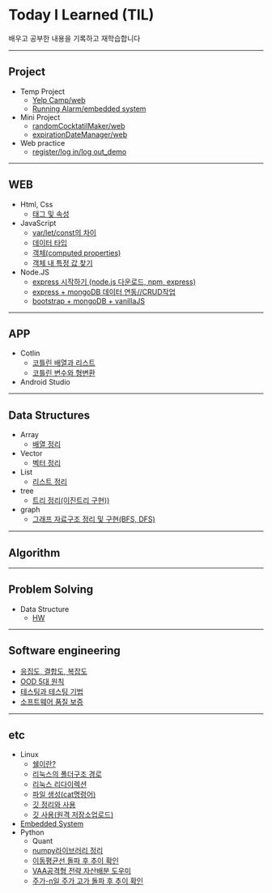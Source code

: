 # Today I Learned (TIL)
 배우고 공부한 내용을 기록하고 재학습합니다

--------------------
## Project
  + Temp Project
    + [Yelp Camp/web](https://github.com/fkthfvk112/YelpCamp/tree/main)
    + [Running Alarm/embedded system](https://github.com/fkthfvk112/embedded_system/tree/main/TempProject)
  + Mini Project
    + [randomCocktatilMaker/web](https://github.com/fkthfvk112/randomCocktatilMaker)
    + [expirationDateManager/web](https://github.com/fkthfvk112/expirationDateManager)
  + Web practice
    + [register/log in/log out_demo](https://github.com/fkthfvk112/WEB_Practice/tree/main/hashPractice)
---------------------
## WEB
+ Html, Css
  + [태그 및 속성](https://doompa.tistory.com/170)
+ JavaScript
  + [var/let/const의 차이](https://doompa.tistory.com/288)
  + [데이터 타입](https://doompa.tistory.com/290)
  + [객체(computed properties)](https://doompa.tistory.com/291)
  + [객체 내 특정 값 찾기](https://doompa.tistory.com/310)
+ Node.JS
  + [express 시작하기 (node.js 다운로드, npm, express)](https://doompa.tistory.com/308)
  + [express + mongoDB 데이터 연동//CRUD작업](https://doompa.tistory.com/309)
  + [bootstrap + mongoDB + vanillaJS](https://doompa.tistory.com/325)
---------------------
## APP
+ Cotlin
  + [코틀린 배열과 리스트](https://doompa.tistory.com/267?category=1018988)
  + [코틀린 변수와 형변환](https://doompa.tistory.com/266)
+ Android Studio

------------------------
## Data Structures
+ Array
  + [배열 정리](https://doompa.tistory.com/283?category=979915)
+ Vector
  + [벡터 정리](https://doompa.tistory.com/286?category=979915)
+ List
  + [리스트 정리](https://doompa.tistory.com/287)
+ tree
  + [트리 정리(이진트리 구현))](https://doompa.tistory.com/293)
+ graph
  + [그래프 자료구조 정리 및 구현(BFS, DFS)](https://doompa.tistory.com/296)
------------------------
## Algorithm 
------------------------
## Problem Solving
+ Data Structure
  + [HW](https://github.com/fkthfvk112/C-_hw)
-----------------------
## Software engineering
  + [응집도, 결합도, 복잡도](https://doompa.tistory.com/302)
  + [OOD 5대 원칙](https://doompa.tistory.com/303)
  + [테스팅과 테스팅 기법](https://doompa.tistory.com/297)
  + [소프트웨어 품질 보증](https://doompa.tistory.com/304)
-----------------------
## etc
+ Linux
  + [쉘이란?](https://doompa.tistory.com/259)
  + [리눅스의 폴더구조 경로](https://doompa.tistory.com/261)
  + [리눅스 리다이렉션](https://doompa.tistory.com/258)
  + [파일 생성(cat명령어)](https://doompa.tistory.com/260)
  + [깃 정리와 사용](https://doompa.tistory.com/269)
  + [깃 사용(원격 저장소업로드)](https://doompa.tistory.com/292)
+ [Embedded System](https://github.com/fkthfvk112/embedded_system)
+ Python
  + Quant
   + [numpy라이브러리 정리](https://doompa.tistory.com/312)
   + [이동평균선 돌파 후 추이 확인](https://github.com/fkthfvk112/quant/tree/main/%EC%9D%B4%ED%8F%89%EC%84%A0%2C%20%EA%B1%B0%EB%9E%98%EB%9F%89%20%EB%8F%8C%ED%8C%8C%20%ED%9B%84%20%EC%B6%94%EC%9D%B4)
   + [VAA공격형 전략 자산배분 도우미](https://github.com/fkthfvk112/quant/tree/main/VAA%EA%B3%B5%EA%B2%A9%ED%98%95%EC%A0%84%EB%9E%B5)
   + [주가-n일 주가 고가 돌파 후 추이 확인](https://github.com/fkthfvk112/quant/tree/main/n%EC%9D%BC_%EA%B3%A0%EA%B0%80%EB%8F%8C%ED%8C%8C)
